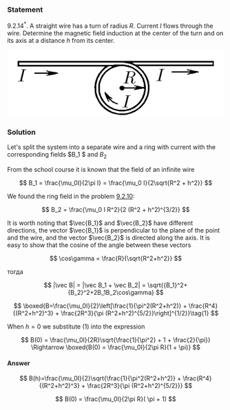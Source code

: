 ###  Statement

$9.2.14^*.$ A straight wire has a turn of radius $R$. Current $I$ flows through the wire. Determine the magnetic field induction at the center of the turn and on its axis at a distance $h$ from its center.

![ For problem $9.2.14^*$ |543x166, 39%](../../img/9.2.14/statement.png)

### Solution

Let's split the system into a separate wire and a ring with current with the corresponding fields $B_1 $ and $B_2$

From the school course it is known that the field of an infinite wire

$$
B_1 = \frac{\mu_0I}{2\pi l} = \frac{\mu_0 I}{2\sqrt{R^2 + h^2}}
$$

We found the ring field in the problem [9.2.10](../9.2.10):

$$
B_2 = \frac{\mu_0 I R^2}{2 (R^2 + h^2)^{3/2}}
$$

It is worth noting that $\vec{B_1}$ and $\vec{B_2}$ have different directions, the vector $\vec{B_1}$ is perpendicular to the plane of the point and the wire, and the vector $\vec{B_2}$ is directed along the axis. It is easy to show that the cosine of the angle between these vectors

$$
\cos\gamma = \frac{R}{\sqrt{R^2+h^2}}
$$

тогда

$$
|\vec B| = |\vec B_1 + \vec B_2| = \sqrt{{B_1}^2+{B_2}^2+2B_1B_2\cos\gamma}
$$

$$
\boxed{B=\frac{\mu_0I}{2}\left[\frac{1}{\pi^2(R^2+h^2)} + \frac{R^4}{(R^2+h^2)^3} + \frac{2R^3}{\pi (R^2+h^2)^{5/2}}\right]^{1/2}}\tag{1}
$$

When $h = 0$ we substitute $(1)$ into the expression

$$
B(0) = \frac{\mu_0I}{2R}\sqrt{\frac{1}{\pi^2} + 1 + \frac{2}{\pi}} \Rightarrow \boxed{B(0) = \frac{\mu_0I}{2\pi R}(1 + \pi)}
$$

#### Answer

$$
B(h)=\frac{\mu_0I}{2}\sqrt{\frac{1}{\pi^2(R^2+h^2)} + \frac{R^4}{(R^2+h^2)^3} + \frac{2R^3}{\pi (R^2+h^2)^{5/2}}}
$$

$$
B(0) = \frac{\mu_0I}{2\pi R}( \pi + 1)
$$